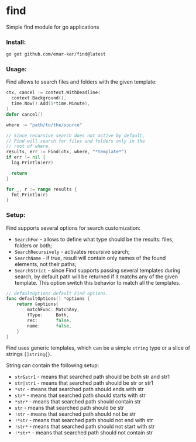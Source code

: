 # find
Simple find module for go applications

### Install:

```bash
go get github.com/emar-kar/find@latest
```

### Usage:

Find allows to search files and folders with the given template:

```go
ctx, cancel := context.WithDeadline(
  context.Background(),
  time.Now().Add(5*time.Minute),
)
defer cancel()

where := "path/to/the/source"

// Since recursive search does not active by default,
// Find will search for files and folders only in the
// root of where.
results, err := Find(ctx, where, "*template*")
if err != nil {
  log.Println(err)

  return
}

for _, r := range results {
  fmt.Println(r)
}
```

### Setup:

Find supports several options for search customization:

* `SearchFor` - allows to define what type should be the results: files, folders or both;
* `SearchRecursively` - activates recursive search;
* `SearchName` - if true, result will contain only names of the found elements, not their paths;
* `SearchStrict` - since Find supports passing several templates during search, by default path will be returned if it matchs any of the given template. This option switch this behavior to match all the templates.

```go
// defaultOptions default Find options.
func defaultOptions() *options {
	return &options{
		matchFunc: MatchAny,
		fType:     Both,
		rec:       false,
		name:      false,
	}
}
```

Find uses generic templates, which can be a simple `string` type or a slice of strings `[]string{}`.

String can contain the following setup:

* `str&str1` - means that searched path should be both str and str1
* `str|str1` - means that searched path should be str or str1
* `*str`     - means that searched path should ends with str
* `str*`     - means that searched path should starts with str
* `*str*`    - means that searched path should contain str
* `str`      - means that searched path should be str
* `!str`     - means that searched path should not be str
* `!*str`    - means that searched path should not end with str
* `!str*`    - means that searched path should not start with str
* `!*str*`   - means that searched path should not contain str
